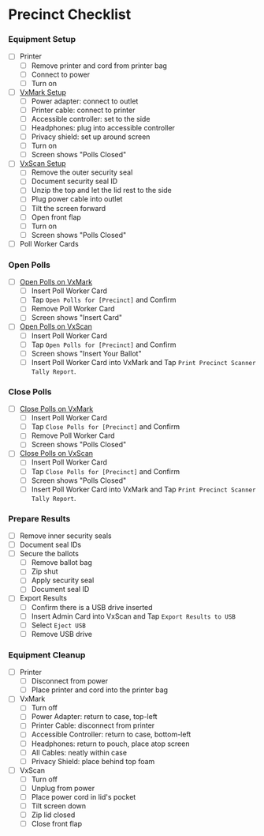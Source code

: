 # Precinct Checklist

### Equipment Setup

* [ ] Printer
  * [ ] Remove printer and cord from printer bag
  * [ ] Connect to power
  * [ ] Turn on
* [ ] [VxMark Setup](../hardware-setup/vxmark.md#hardware-setup)
  * [ ] Power adapter: connect to outlet
  * [ ] Printer cable: connect to printer
  * [ ] Accessible controller: set to the side
  * [ ] Headphones: plug into accessible controller
  * [ ] Privacy shield: set up around screen
  * [ ] Turn on
  * [ ] Screen shows "Polls Closed"
* [ ] [VxScan Setup](../hardware-setup/setting-up-precinct-scanner.md)
  * [ ] Remove the outer security seal
  * [ ] Document security seal ID
  * [ ] Unzip the top and let the lid rest to the side
  * [ ] Plug power cable into outlet
  * [ ] Tilt the screen forward
  * [ ] Open front flap
  * [ ] Turn on
  * [ ] Screen shows "Polls Closed"
* [ ] Poll Worker Cards

### Open Polls

* [ ] [Open Polls on VxMark](operating-vxmark.md#opening-polls)
  * [ ] Insert Poll Worker Card
  * [ ] Tap `Open Polls for [Precinct]` and Confirm
  * [ ] Remove Poll Worker Card
  * [ ] Screen shows "Insert Card"
* [ ] [Open Polls on VxScan](operating-precinct-scanner.md#opening-polls)
  * [ ] Insert Poll Worker Card
  * [ ] Tap `Open Polls for [Precinct]` and Confirm
  * [ ] Screen shows "Insert Your Ballot"
  * [ ] Insert Poll Worker Card into VxMark and Tap `Print Precinct Scanner Tally Report`.

### Close Polls

* [ ] [Close Polls on VxMark](operating-vxmark.md#closing-the-polls)
  * [ ] Insert Poll Worker Card
  * [ ] Tap `Close Polls for [Precinct]` and Confirm
  * [ ] Remove Poll Worker Card
  * [ ] Screen shows "Polls Closed"
* [ ] [Close Polls on VxScan](precinct-checklist.md#close-polls)
  * [ ] Insert Poll Worker Card
  * [ ] Tap `Close Polls for [Precinct]` and Confirm
  * [ ] Screen shows "Polls Closed"
  * [ ] Insert Poll Worker Card into VxMark and Tap `Print Precinct Scanner Tally Report`.

### Prepare Results

* [ ] Remove inner security seals
* [ ] Document seal IDs
* [ ] Secure the ballots
  * [ ] Remove ballot bag
  * [ ] Zip shut
  * [ ] Apply security seal
  * [ ] Document seal ID
* [ ] Export Results
  * [ ] Confirm there is a USB drive inserted
  * [ ] Insert Admin Card into VxScan and Tap `Export Results to USB`
  * [ ] Select `Eject USB`
  * [ ] Remove USB drive

### Equipment Cleanup

* [ ] Printer
  * [ ] Disconnect from power
  * [ ] Place printer and cord into the printer bag
* [ ] VxMark
  * [ ] Turn off
  * [ ] Power Adapter: return to case, top-left
  * [ ] Printer Cable: disconnect from printer
  * [ ] Accessible Controller: return to case, bottom-left
  * [ ] Headphones: return to pouch, place atop screen
  * [ ] All Cables: neatly within case
  * [ ] Privacy Shield: place behind top foam
* [ ] VxScan
  * [ ] Turn off
  * [ ] Unplug from power
  * [ ] Place power cord in lid's pocket
  * [ ] Tilt screen down
  * [ ] Zip lid closed
  * [ ] Close front flap
